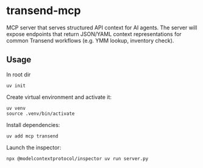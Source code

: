 # transend-mcp
MCP server that serves structured API context for AI agents. The server will expose endpoints that return JSON/YAML context representations for common Transend workflows (e.g. YMM lookup, inventory check).

## Usage
In root dir

    uv init

Create virtual environment and activate it:

    uv venv
    source .venv/bin/activate

Install dependencies:

    uv add mcp transend

Launch the inspector:

    npx @modelcontextprotocol/inspector uv run server.py